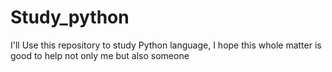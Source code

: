 # Study_python
I'll Use this repository to study Python language, I hope this whole matter is good to help not only me but also someone
